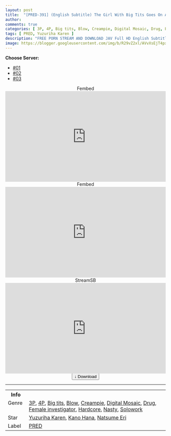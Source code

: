 ```yaml
---
layout: post
title:  "[PRED-391] (English Subtitle) The Girl With Big Tits Goes On An Undercover Investigation. Her Sense Of Mission Fights With Her Aphrodisiac-Assisted Creampie Sex Resulting In… Yuzuriha Kaede"
author:
comments: true
categories: [ 3P, 4P, Big tits, Blow, Creampie, Digital Mosaic, Drug, Female investigator, Hardcore, Nasty, Solowork ]
tags: [ PRED, Yuzuriha Karen ]
description: "FREE PORN STREAM AND DOWNLOAD JAV Full HD English Subtitle"
image: https://blogger.googleusercontent.com/img/b/R29vZ2xl/AVvXsEjT4pxzHkYriEI403ZjXSbFHQizePR6D_cJfRjeVP3pSMQfkhvmY6TczQ4xALMm_y08Hcd7e8VGQVKWBqgBPYOtPcAGhAQts2o-xkLM0DEmehGWoKygaoidsD00zbT6Ak9RHXUCxt9iL3FcyoopepRG-I1t0OkvDEByycaFIBwHWvwlLKXH7YjRWsQ9/s1600/pred391pl.jpg
---
```


<div id="utb">
<b>Choose Server:</b>
<ul id="udltb">
<li><a href="#tab1">#01</a></li>
<li><a href="#tab2">#02</a></li>
<li><a href="#tab3">#03</a></li>
</ul>
<div id="udlctn">
<div id="tab1">
<!--- #01 Start --->
<center>Fembed</center>
<div style="padding-bottom:56.25%; position:relative; display:block; width: 100%">
  <iframe width="100%" height="100%"
    src="https://javhdfree.icu/v/l0em2hn8wd684np"
    frameborder="0" allowfullscreen="" style="position:absolute; top:0; left: 0">
  </iframe>
</div>
<!--- #01 End --->
</div>
<div id="tab2">
<!--- #02 Start --->
<center>Fembed</center>
<div style="padding-bottom:56.25%; position:relative; display:block; width: 100%">
  <iframe width="100%" height="100%"
    src="https://javenglish.me/v/mn6e8t503dw74n4"
    frameborder="0" allowfullscreen="" style="position:absolute; top:0; left: 0">
  </iframe>
</div>
<!--- #02 End --->
</div>
<div id="tab3">
<!--- #03 Start --->
<center>StreamSB</center>
<div style="padding-bottom:56.25%; position:relative; display:block; width: 100%">
  <iframe width="100%" height="100%"
    src="https://sbthe.com/e/hwtxvuy8quxl.html"
    frameborder="0" allowfullscreen="" style="position:absolute; top:0; left: 0">
  </iframe>
</div>
<!--- #03 End --->
</div>
</div>
</div>

<center>
<a href="/d/pred-391-eng-sub">
<button class="btn btn-outline-dark py-2 px-5 d-block w-100 show-comments"><b>&darr;</b> Download</button>
</a>
</center>
<hr />
<table>
  <tr>
    <th>Info</th>
  </tr>
  <tr>
    <td>Genre &nbsp;</td>
    <td> <a href="{{ site.baseurl }}/categories#3P">3P</a>, <a href="{{ site.baseurl }}/categories#4P">4P</a>, <a href="{{ site.baseurl }}/categories#Big-tits">Big tits</a>, <a href="{{ site.baseurl }}/categories#Blow">Blow</a>, <a href="{{ site.baseurl }}/categories#Creampie">Creampie</a>, <a href="{{ site.baseurl }}/categories#Digital-Mosaic">Digital Mosaic</a>, <a href="{{ site.baseurl }}/categories#Drug">Drug</a>, <a href="{{ site.baseurl }}/categories#Female-investigator">Female investigator</a>, <a href="{{ site.baseurl }}/categories#Hardcore">Hardcore</a>, <a href="{{ site.baseurl }}/categories#Nasty">Nasty</a>, <a href="{{ site.baseurl }}/categories#Solowork">Solowork</a></td>
  </tr>
  <tr>
    <td>Star</td>
    <td> <a href="{{ site.baseurl }}/tags#Yuzuriha-Karen">Yuzuriha Karen</a>, <a href="/tags#Kano-Hana">Kano Hana</a>, <a href="/tags#Natsume-Eri">Natsume Eri</a></td>
  </tr>
  <tr>
    <td>Label</td>
    <td> <a href="{{ site.baseurl }}/tags#PRED">PRED</a></td>
  </tr>
</table>
